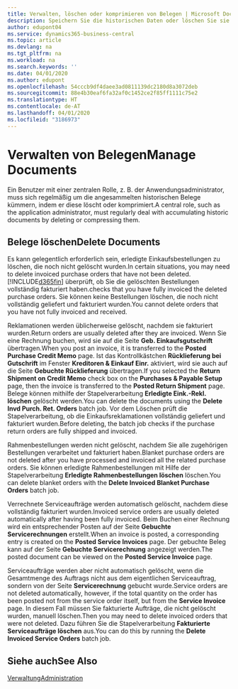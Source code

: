 ```yaml
---
title: Verwalten, löschen oder komprimieren von Belegen | Microsoft Docs
description: Speichern Sie die historischen Daten oder löschen Sie sie.
author: edupont04
ms.service: dynamics365-business-central
ms.topic: article
ms.devlang: na
ms.tgt_pltfrm: na
ms.workload: na
ms.search.keywords: ''
ms.date: 04/01/2020
ms.author: edupont
ms.openlocfilehash: 54cccb9df4daee3ad0811139dc2180d8a3072deb
ms.sourcegitcommit: 88e4b30eaf6fa32af0c1452ce2f85ff1111c75e2
ms.translationtype: HT
ms.contentlocale: de-AT
ms.lasthandoff: 04/01/2020
ms.locfileid: "3186973"
---
```

# <a name="manage-documents"></a><span data-ttu-id="1f07e-103">Verwalten von Belegen</span><span class="sxs-lookup"><span data-stu-id="1f07e-103">Manage Documents</span></span>
<span data-ttu-id="1f07e-104">Ein Benutzer mit einer zentralen Rolle, z. B. der Anwendungsadministrator, muss sich regelmäßig um die angesammelten historischen Belege kümmern, indem er diese löscht oder komprimiert.</span><span class="sxs-lookup"><span data-stu-id="1f07e-104">A central role, such as the application administrator, must regularly deal with accumulating historic documents by deleting or compressing them.</span></span>  

## <a name="delete-documents"></a><span data-ttu-id="1f07e-105">Belege löschen</span><span class="sxs-lookup"><span data-stu-id="1f07e-105">Delete Documents</span></span>
<span data-ttu-id="1f07e-106">Es kann gelegentlich erforderlich sein, erledigte Einkaufsbestellungen zu löschen, die noch nicht gelöscht wurden.</span><span class="sxs-lookup"><span data-stu-id="1f07e-106">In certain situations, you may need to delete invoiced purchase orders that have not been deleted.</span></span> [!INCLUDE[d365fin](includes/d365fin_md.md)] <span data-ttu-id="1f07e-107">überprüft, ob Sie die gelöschten Bestellungen vollständig fakturiert haben.</span><span class="sxs-lookup"><span data-stu-id="1f07e-107">checks that you have fully invoiced the deleted purchase orders.</span></span> <span data-ttu-id="1f07e-108">Sie können keine Bestellungen löschen, die noch nicht vollständig geliefert und fakturiert wurden.</span><span class="sxs-lookup"><span data-stu-id="1f07e-108">You cannot delete orders that you have not fully invoiced and received.</span></span>  

<span data-ttu-id="1f07e-109">Reklamationen werden üblicherweise gelöscht, nachdem sie fakturiert wurden.</span><span class="sxs-lookup"><span data-stu-id="1f07e-109">Return orders are usually deleted after they are invoiced.</span></span> <span data-ttu-id="1f07e-110">Wenn Sie eine Rechnung buchen, wird sie auf die Seite **Geb. Einkaufsgutschrift** übertragen.</span><span class="sxs-lookup"><span data-stu-id="1f07e-110">When you post an invoice, it is transferred to the **Posted Purchase Credit Memo** page.</span></span> <span data-ttu-id="1f07e-111">Ist das Kontrollkästchen **Rücklieferung bei Gutschrift** im Fenster **Kreditoren & Einkauf Einr.** aktiviert, wird sie auch auf die Seite **Gebuchte Rücklieferung** übertragen.</span><span class="sxs-lookup"><span data-stu-id="1f07e-111">If you selected the **Return Shipment on Credit Memo** check box on the **Purchases & Payable Setup** page, then the invoice is transferred to the **Posted Return Shipment** page.</span></span> <span data-ttu-id="1f07e-112">Belege können mithilfe der Stapelverarbeitung **Erledigte Eink.-Rekl. löschen** gelöscht werden.</span><span class="sxs-lookup"><span data-stu-id="1f07e-112">You can delete the documents using the **Delete Invd Purch. Ret. Orders** batch job.</span></span> <span data-ttu-id="1f07e-113">Vor dem Löschen prüft die Stapelverarbeitung, ob die Einkaufsreklamationen vollständig geliefert und fakturiert wurden.</span><span class="sxs-lookup"><span data-stu-id="1f07e-113">Before deleting, the batch job checks if the purchase return orders are fully shipped and invoiced.</span></span>  

<span data-ttu-id="1f07e-114">Rahmenbestellungen werden nicht gelöscht, nachdem Sie alle zugehörigen Bestellungen verarbeitet und fakturiert haben.</span><span class="sxs-lookup"><span data-stu-id="1f07e-114">Blanket purchase orders are not deleted after you have processed and invoiced all the related purchase orders.</span></span> <span data-ttu-id="1f07e-115">Sie können erledigte Rahmenbestellungen mit Hilfe der Stapelverarbeitung **Erledigte Rahmenbestellungen löschen** löschen.</span><span class="sxs-lookup"><span data-stu-id="1f07e-115">You can delete blanket orders with the **Delete Invoiced Blanket Purchase Orders** batch job.</span></span>  

<span data-ttu-id="1f07e-116">Verrechnete Serviceaufträge werden automatisch gelöscht, nachdem diese vollständig fakturiert wurden.</span><span class="sxs-lookup"><span data-stu-id="1f07e-116">Invoiced service orders are usually deleted automatically after having been fully invoiced.</span></span> <span data-ttu-id="1f07e-117">Beim Buchen einer Rechnung wird ein entsprechender Posten auf der Seite **Gebuchte Servicerechnungen** erstellt.</span><span class="sxs-lookup"><span data-stu-id="1f07e-117">When an invoice is posted, a corresponding entry is created on the **Posted Service Invoices** page.</span></span> <span data-ttu-id="1f07e-118">Der gebuchte Beleg kann auf der Seite **Gebuchte Servicerechnung** angezeigt werden.</span><span class="sxs-lookup"><span data-stu-id="1f07e-118">The posted document can be viewed on the **Posted Service Invoice** page.</span></span>  

<span data-ttu-id="1f07e-119">Serviceaufträge werden aber nicht automatisch gelöscht, wenn die Gesamtmenge des Auftrags nicht aus dem eigentlichen Serviceauftrag, sondern von der Seite **Servicerechnung** gebucht wurde.</span><span class="sxs-lookup"><span data-stu-id="1f07e-119">Service orders are not deleted automatically, however, if the total quantity on the order has been posted not from the service order itself, but from the **Service Invoice** page.</span></span> <span data-ttu-id="1f07e-120">In diesem Fall müssen Sie fakturierte Aufträge, die nicht gelöscht wurden, manuell löschen.</span><span class="sxs-lookup"><span data-stu-id="1f07e-120">Then you may need to delete invoiced orders that were not deleted.</span></span> <span data-ttu-id="1f07e-121">Dazu führen Sie die Stapelverarbeitung **Fakturierte Serviceaufträge löschen** aus.</span><span class="sxs-lookup"><span data-stu-id="1f07e-121">You can do this by running the **Delete Invoiced Service Orders** batch job.</span></span>  

## <a name="see-also"></a><span data-ttu-id="1f07e-122">Siehe auch</span><span class="sxs-lookup"><span data-stu-id="1f07e-122">See Also</span></span>  
[<span data-ttu-id="1f07e-123">Verwaltung</span><span class="sxs-lookup"><span data-stu-id="1f07e-123">Administration</span></span>](admin-setup-and-administration.md)  
